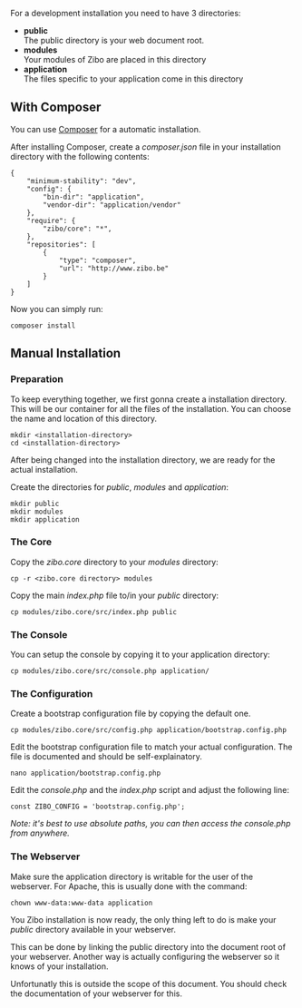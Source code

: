 For a development installation you need to have 3 directories:

* __public__  
The public directory is your web document root.  
* __modules__  
Your modules of Zibo are placed in this directory
* __application__  
The files specific to your application come in this directory

## With Composer

You can use [Composer](http://getcomposer.org) for a automatic installation. 
 
After installing Composer, create a _composer.json_ file in your installation directory with the following contents:

    {
        "minimum-stability": "dev",
        "config": {
            "bin-dir": "application",
            "vendor-dir": "application/vendor"
        },    
        "require": {
            "zibo/core": "*",
        },
        "repositories": [
            {
                "type": "composer",
                "url": "http://www.zibo.be"
            }
        ]
    }

Now you can simply run: 

    composer install

## Manual Installation

### Preparation

To keep everything together, we first gonna create a installation directory.
This will be our container for all the files of the installation.
You can choose the name and location of this directory.

    mkdir <installation-directory>
    cd <installation-directory>

After being changed into the installation directory, we are ready for the actual installation.

Create the directories for _public_, _modules_ and _application_:  
    
    mkdir public
    mkdir modules
    mkdir application

### The Core
    
Copy the _zibo.core_ directory to your _modules_ directory:

    cp -r <zibo.core directory> modules
   
Copy the main _index.php_ file to/in your _public_ directory:

    cp modules/zibo.core/src/index.php public
        
### The Console
        
You can setup the console by copying it to your application directory:

    cp modules/zibo.core/src/console.php application/
    
### The Configuration

Create a bootstrap configuration file by copying the default one.
    
    cp modules/zibo.core/src/config.php application/bootstrap.config.php
    
Edit the bootstrap configuration file to match your actual configuration.
The file is documented and should be self-explainatory.

    nano application/bootstrap.config.php
    
Edit the _console.php_ and the _index.php_ script and adjust the following line:

    const ZIBO_CONFIG = 'bootstrap.config.php';
    
_Note: it's best to use absolute paths, you can then access the console.php from anywhere._

### The Webserver

Make sure the application directory is writable for the user of the webserver. 
For Apache, this is usually done with the command:

    chown www-data:www-data application

You Zibo installation is now ready, the only thing left to do is make your _public_ directory available in your webserver.

This can be done by linking the public directory into the document root of your webserver.
Another way is actually configuring the webserver so it knows of your installation.

Unfortunatly this is outside the scope of this document.
You should check the documentation of your webserver for this. 